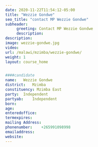 ```yaml
---
date: 2020-11-22T11:54:12-05:00
title: "Wezzie Gondwe"
seo_title: "contact MP Wezzie Gondwe"
subheader:
     greeting: Contact MP Wezzie Gondwe
     description: 
description: 
image: wezzie-gondwe.jpg
video: 
url: /malawi/mzimba/wezzie-gondwe/
weight: 1
layout: course_home


####candidate
name:	Wezzie Gondwe
district:	Mzimba
constituency: Mzimba East
party:	Independent
partyab:	Independent
born:
age: 
enteredoffice:	
termexpires:	
mailing Address:
phonenumber:	+265991098998
emailaddress:	
website:	
---
```


